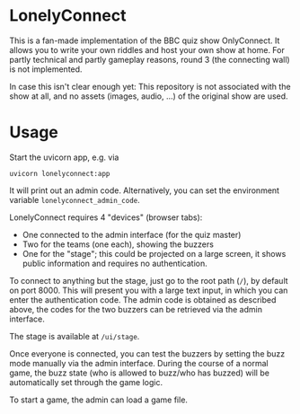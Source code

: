 # LonelyConnect

This is a fan-made implementation of the BBC quiz show OnlyConnect. It
allows you to write your own riddles and host your own show at home. For partly
technical and partly gameplay reasons, round 3 (the connecting wall) is not
implemented.

In case this isn't clear enough yet: This repository is not associated with the
show at all, and no assets (images, audio, ...) of the original show are used.


# Usage

Start the uvicorn app, e.g. via

    uvicorn lonelyconnect:app

It will print out an admin code. Alternatively, you can set the environment
variable `lonelyconnect_admin_code`.

LonelyConnect requires 4 "devices" (browser tabs):

- One connected to the admin interface (for the quiz master)
- Two for the teams (one each), showing the buzzers
- One for the "stage"; this could be projected on a large screen, it shows
  public information and requires no authentication.

To connect to anything but the stage, just go to the root path (`/`), by
default on port 8000. This will present you with a large text input, in which
you can enter the authentication code. The admin code is obtained as described
above, the codes for the two buzzers can be retrieved via the admin interface.

The stage is available at `/ui/stage`.

Once everyone is connected, you can test the buzzers by setting the buzz mode
manually via the admin interface. During the course of a normal game, the buzz
state (who is allowed to buzz/who has buzzed) will be automatically set through
the game logic.

To start a game, the admin can load a game file.
